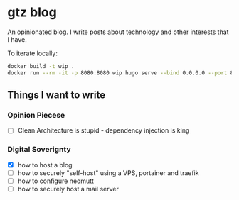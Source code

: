 # gtz blog
An opinionated blog.
I write posts about technology and other interests that I have.

To iterate locally:
```sh
docker build -t wip .
docker run --rm -it -p 8080:8080 wip hugo serve --bind 0.0.0.0 --port 8080
```

## Things I want to write

### Opinion Piecese
 - [ ] Clean Architecture is stupid - dependency injection is king

### Digital Soverignty
 - [x] how to host a blog
 - [ ] how to securely "self-host" using a VPS, portainer and traefik
 - [ ] how to configure neomutt
 - [ ] how to securely host a mail server
